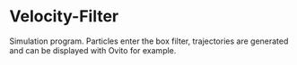 # Velocity-Filter
Simulation program. Particles enter the box filter, trajectories are generated and can be displayed with Ovito for example.
